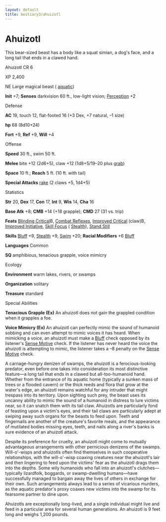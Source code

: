 ```yaml
---
layout: default
title: bestiary3/ahuizotl
---
```

# Ahuizotl

This bear-sized beast has a body like a squat simian, a dog's face, and a long tail that ends in a clawed hand.

Ahuizotl CR 6

XP 2,400

NE Large magical beast ( [aquatic](monster_dir/creatureTypes#_aquatic-subtype))

**Init** +7; **Senses** darkvision 60 ft., low-light vision; [Perception](skills/perception#_perception) +2

Defense

**AC** 19, touch 12, flat-footed 16 (+3 Dex, +7 natural, –1 size)

**hp** 68 (8d10+24)

**Fort** +9, **Ref** +9, **Will** +4

Offense

**Speed** 30 ft., swim 50 ft.

**Melee** bite +12 (2d6+5), claw +12 (1d8+5/19–20 plus [grab](monster_dir/universalMonsterRules#_grab))

**Space** 10 ft.; **Reach** 5 ft. (10 ft. with tail)

**Special Attacks** [rake](monsters/universalMonsterRules#_rake) (2 claws +5, 1d4+5)

Statistics

**Str** 20, **Dex** 17, **Con** 17, **Int** 9, **Wis** 14, **Cha** 16

**Base Atk** +8; **CMB** +14 (+18 grapple); **CMD** 27 (31 vs. trip)

**Feats** [Blinding Critical](feats#_blinding-critical)B, [Combat Reflexes](feats#_combat-reflexes), [Improved Critical](feats#_improved-critical) (claw)B, [Improved Initiative](feats#_improved-initiative), [Skill Focus](feats#_skill-focus) ( [Stealth](skill_dir/stealth#_stealth)), [Stand Still](feats#_stand-still)

**Skills** [Bluff](skills/bluff#_bluff) +9, [Stealth](skill_dir/stealth#_stealth) +9, [Swim](skills/swim#_swim) +20; **Racial Modifiers** +6 [Bluff](skill_dir/bluff#_bluff)

**Languages** Common

**SQ** amphibious, tenacious grapple, voice mimicry

Ecology

**Environment** warm lakes, rivers, or swamps

**Organization** solitary

**Treasure** standard

Special Abilities

**Tenacious Grapple (Ex)** An ahuizotl does not gain the grappled condition when it grapples a foe.

**Voice Mimicry (Ex)** An ahuizotl can perfectly mimic the sound of humanoid sobbing and can even attempt to mimic voices it has heard. When mimicking a voice, an ahuizotl must make a [Bluff](skills/bluff#_bluff) check opposed by its listener's [Sense Motive](skill_dir/senseMotive#_sense-motive) check. If the listener has never heard the voice the ahuizotl is attempting to mimic, the listener takes a –8 penalty on the [Sense Motive](skills/senseMotive#_sense-motive) check.

A carnage-hungry denizen of swamps, the ahuizotl is a ferocious-looking predator, even before one takes into consideration its most distinctive feature—a long tail that ends in a clawed but all-too-humanoid hand. Whether from the entrance of its aquatic home (typically a sunken mass of trees or a flooded cavern) or the thick reeds and flora that grow at the water's edge, an ahuizotl remains watchful for any intruder that might trespass into its territory. Upon sighting such prey, the beast uses its uncanny ability to mimic the sound of a humanoid in distress to lure victims near, so it can snatch them with its tail claw. Ahuizotls are particularly fond of feasting upon a victim's eyes, and their tail claws are particularly adept at swiping away such organs for the beasts to feed upon. Teeth and fingernails are another of the creature's favorite meals, and the appearance of mutilated bodies missing eyes, teeth, and nails along a river's banks is sure evidence of an ahuizotl attack.

Despite its preference for cruelty, an ahuizotl might come to mutually advantageous arrangements with other pernicious denizens of the swamps. Will-o'-wisps and ahuizotls often find themselves in such cooperative relationships, with the will-o'-wisp coaxing creatures near the ahuizotl's lair and then lingering to feed upon the victims' fear as the ahuizotl drags them into the depths. Some wily humanoids who fall into an ahuizotl's clutches—typically lizardfolk, boggards, or swamp-dwelling humans—have successfully managed to bargain away the lives of others in exchange for their own. Such arrangements always lead to a series of vicarious murders, as the aquatic predator's proxy coaxes new victims into the swamp for its fearsome partner to dine upon.

Ahuizotls are exceptionally long-lived, and a single individual might live and feed in a particular area for several human generations. An ahuizotl is 9 feet long and weighs 1,200 pounds.


